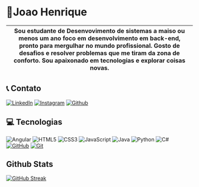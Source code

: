 # 🚀Joao Henrique
| Sou estudante de Desenvovimento de sistemas a maiso ou menos um ano foco em desenvolvimento em back-end, pronto para mergulhar no mundo profissional. Gosto de desafios e resolver problemas que me tiram da zona de conforto. Sou apaixonado em tecnologias e explorar coisas novas.
| --- |
## 📞 Contato

[![LinkedIn](https://img.shields.io/badge/LinkedIn-000?style=for-the-badge&logo=linkedin&logoColor=0E76A8)](https://www.linkedin.com/in/joao-henrique-037bb8212/)
[![Instagram](https://img.shields.io/badge/Instagram-000?style=for-the-badge&logo=instagram)](https://www.instagram.com/joaovhl031/)
[![Github](https://img.shields.io/badge/Github-000?style=for-the-badge&logo=github)](https://github.com/Joaovhl031)



## 💻 Tecnologias
![Angular](https://img.shields.io/badge/Angular-000?style=for-the-badge&logo=angular&logoColor=C3002F)
![HTML5](https://img.shields.io/badge/HTML5-000?style=for-the-badge&logo=html5) 
![CSS3](https://img.shields.io/badge/CSS3-000?style=for-the-badge&logo=css3&logoColor=264CE4)
![JavaScript](https://img.shields.io/badge/JavaScript-000?style=for-the-badge&logo=javascript)
![Java](https://img.shields.io/badge/Java-000?style=for-the-badge&logo=java)
![Python](https://img.shields.io/badge/Python-000?style=for-the-badge&logo=python)
![C#](https://img.shields.io/badge/C%23-000?style=for-the-badge&logo=c-sharp&logoColor=823085)
[![GitHub](https://img.shields.io/badge/GitHub-000?style=for-the-badge&logo=github&logoColor=30A3DC)](https://github.com/Joaovhl031)
[![Git](https://img.shields.io/badge/Git-000?style=for-the-badge&logo=git&logoColor=E94D5F)](https://git-scm.com/doc)

##  Github Stats

[![GitHub Streak](https://streak-stats.demolab.com/?user=SEUUSERNAME&theme=bear&background=000&border=30A3DC&dates=FFF)](https://git.io/streak-stats)
